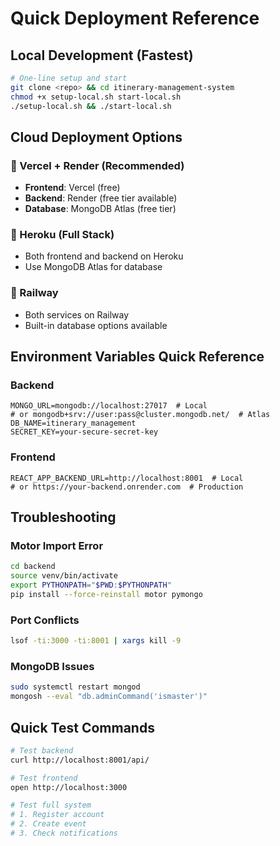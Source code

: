 # Quick Deployment Reference

## Local Development (Fastest)

```bash
# One-line setup and start
git clone <repo> && cd itinerary-management-system
chmod +x setup-local.sh start-local.sh
./setup-local.sh && ./start-local.sh
```

## Cloud Deployment Options

### 🔷 Vercel + Render (Recommended)
- **Frontend**: Vercel (free)
- **Backend**: Render (free tier available)
- **Database**: MongoDB Atlas (free tier)

### 🔷 Heroku (Full Stack)
- Both frontend and backend on Heroku
- Use MongoDB Atlas for database

### 🔷 Railway
- Both services on Railway
- Built-in database options available

## Environment Variables Quick Reference

### Backend
```env
MONGO_URL=mongodb://localhost:27017  # Local
# or mongodb+srv://user:pass@cluster.mongodb.net/  # Atlas
DB_NAME=itinerary_management
SECRET_KEY=your-secure-secret-key
```

### Frontend
```env
REACT_APP_BACKEND_URL=http://localhost:8001  # Local
# or https://your-backend.onrender.com  # Production
```

## Troubleshooting

### Motor Import Error
```bash
cd backend
source venv/bin/activate
export PYTHONPATH="$PWD:$PYTHONPATH"
pip install --force-reinstall motor pymongo
```

### Port Conflicts
```bash
lsof -ti:3000 -ti:8001 | xargs kill -9
```

### MongoDB Issues
```bash
sudo systemctl restart mongod
mongosh --eval "db.adminCommand('ismaster')"
```

## Quick Test Commands

```bash
# Test backend
curl http://localhost:8001/api/

# Test frontend
open http://localhost:3000

# Test full system
# 1. Register account
# 2. Create event
# 3. Check notifications
```